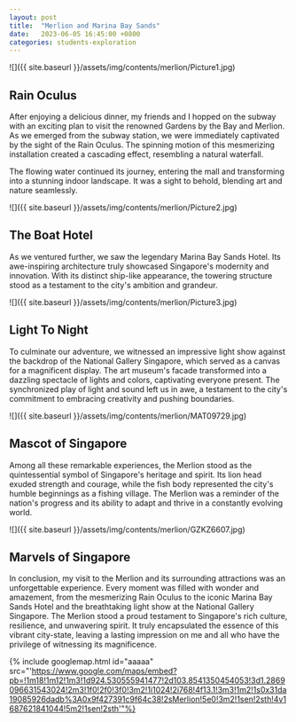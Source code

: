 ```yaml
---
layout: post
title:  "Merlion and Marina Bay Sands"
date:   2023-06-05 16:45:00 +0800
categories: students-exploration
---
```


![]({{ site.baseurl }}/assets/img/contents/merlion/Picture1.jpg)
## Rain Oculus
After enjoying a delicious dinner, my friends and I hopped on the subway with an exciting plan to visit the renowned Gardens by the Bay and Merlion. As we emerged from the subway station, we were immediately captivated by the sight of the Rain Oculus. The spinning motion of this mesmerizing installation created a cascading effect, resembling a natural waterfall. 

The flowing water continued its journey, entering the mall and transforming into a stunning indoor landscape. It was a sight to behold, blending art and nature seamlessly.

![]({{ site.baseurl }}/assets/img/contents/merlion/Picture2.jpg)
## The Boat Hotel
As we ventured further, we saw the legendary Marina Bay Sands Hotel. Its awe-inspiring architecture truly showcased Singapore's modernity and innovation. With its distinct ship-like appearance, the towering structure stood as a testament to the city's ambition and grandeur. 
 
![]({{ site.baseurl }}/assets/img/contents/merlion/Picture3.jpg)
## Light To Night
To culminate our adventure, we witnessed an impressive light show against the backdrop of the National Gallery Singapore, which served as a canvas for a magnificent display. The art museum's facade transformed into a dazzling spectacle of lights and colors, captivating everyone present. The synchronized play of light and sound left us in awe, a testament to the city's commitment to embracing creativity and pushing boundaries.
 
![]({{ site.baseurl }}/assets/img/contents/merlion/MAT09729.jpg)
## Mascot of Singapore
Among all these remarkable experiences, the Merlion stood as the quintessential symbol of Singapore's heritage and spirit. Its lion head exuded strength and courage, while the fish body represented the city's humble beginnings as a fishing village. The Merlion was a reminder of the nation's progress and its ability to adapt and thrive in a constantly evolving world.

![]({{ site.baseurl }}/assets/img/contents/merlion/GZKZ6607.jpg)
## Marvels of Singapore
In conclusion, my visit to the Merlion and its surrounding attractions was an unforgettable experience. Every moment was filled with wonder and amazement, from the mesmerizing Rain Oculus to the iconic Marina Bay Sands Hotel and the breathtaking light show at the National Gallery Singapore. The Merlion stood a proud testament to Singapore's rich culture, resilience, and unwavering spirit. It truly encapsulated the essence of this vibrant city-state, leaving a lasting impression on me and all who have the privilege of witnessing its magnificence.

{% include googlemap.html id="aaaaa" src="'https://www.google.com/maps/embed?pb=!1m18!1m12!1m3!1d924.530555941477!2d103.8541350454053!3d1.2869096631543024!2m3!1f0!2f0!3f0!3m2!1i1024!2i768!4f13.1!3m3!1m2!1s0x31da19085926dadb%3A0x9f427391c9f64c38!2sMerlion!5e0!3m2!1sen!2sth!4v1687621841044!5m2!1sen!2sth'"%}
